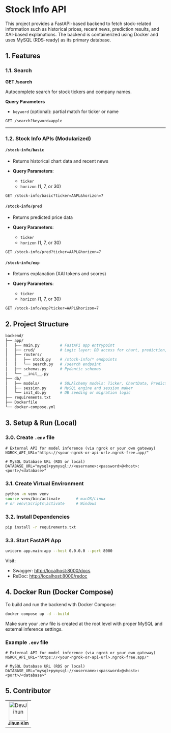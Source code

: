 # Stock Info API

This project provides a FastAPI-based backend to fetch stock-related information such as historical prices, recent news, prediction results, and XAI-based explanations. The backend is containerized using Docker and uses MySQL (RDS-ready) as its primary database.


## 1. Features

### 1.1. Search
**GET /search**

Autocomplete search for stock tickers and company names.

**Query Parameters**
- `keyword` (optional): partial match for ticker or name

```http
GET /search?keyword=apple
````

---

### 1.2. Stock Info APIs (Modularized)

#### `/stock-info/basic`

* Returns historical chart data and recent news
* **Query Parameters**:

  * `ticker`
  * `horizon` (1, 7, or 30)

```http
GET /stock-info/basic?ticker=AAPL&horizon=7
```

#### `/stock-info/pred`

* Returns predicted price data
* **Query Parameters**:

  * `ticker`
  * `horizon` (1, 7, or 30)

```http
GET /stock-info/pred?ticker=AAPL&horizon=7
```

#### `/stock-info/exp`

* Returns explanation (XAI tokens and scores)
* **Query Parameters**:

  * `ticker`
  * `horizon` (1, 7, or 30)

```http
GET /stock-info/exp?ticker=AAPL&horizon=7
```


## 2. Project Structure

```bash
backend/
├── app/
│   ├── main.py         # FastAPI app entrypoint
│   ├── crud/           # Logic layer: DB access for chart, prediction, news, explanation
│   ├── routers/
│   │   ├── stock.py    # /stock-info/* endpoints
│   │   └── search.py   # /search endpoint
│   ├── schemas.py      # Pydantic schemas
│   └── __init__.py
├── db/
│   ├── models/         # SQLAlchemy models: Ticker, ChartData, Prediction, News, Explanation
│   ├── session.py      # MySQL engine and session maker
│   └── init_db.py      # DB seeding or migration logic
├── requirements.txt
├── Dockerfile
└── docker-compose.yml
```


## 3. Setup & Run (Local)

### 3.0. Create `.env` file
```env
# External API for model inference (via ngrok or your own gateway)
NGROK_API_URL="https://<your-ngrok-or-api-url>.ngrok-free.app/"

# MySQL Database URL (RDS or local)
DATABASE_URL="mysql+pymysql://<username>:<password>@<host>:<port>/<database>"
```

### 3.1. Create Virtual Environment

```bash
python -m venv venv
source venv/bin/activate       # macOS/Linux
# or venv\Scripts\activate     # Windows
```

### 3.2. Install Dependencies

```bash
pip install -r requirements.txt
```

### 3.3. Start FastAPI App

```bash
uvicorn app.main:app --host 0.0.0.0 --port 8000
```

Visit:

* Swagger: [http://localhost:8000/docs](http://localhost:8000/docs)
* ReDoc: [http://localhost:8000/redoc](http://localhost:8000/redoc)


## 4. Docker Run (Docker Compose)

To build and run the backend with Docker Compose:

```bash
docker compose up -d --build
```

Make sure your .env file is created at the root level with proper MySQL and external inference settings.

### Example `.env` file
```env
# External API for model inference (via ngrok or your own gateway)
NGROK_API_URL="https://<your-ngrok-or-api-url>.ngrok-free.app/"

# MySQL Database URL (RDS or local)
DATABASE_URL="mysql+pymysql://<username>:<password>@<host>:<port>/<database>"
```

## 5. Contributor

<table>
  <tr>
    <td align="center">
      <a href="https://github.com/DevJihun">
        <img src="https://github.com/DevJihun.png" width="60px;" alt="DevJihun"/>
        <br />
        <sub><b>Jihun Kim</b></sub>
      </a>
    </td>
  </tr>
</table>

